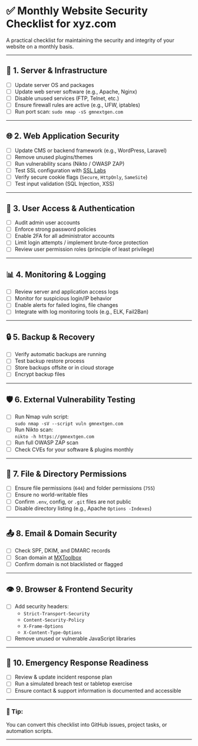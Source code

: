 # ✅ Monthly Website Security Checklist for xyz.com

A practical checklist for maintaining the security and integrity of your website on a monthly basis.

---

## 🔐 1. Server & Infrastructure

- [ ] Update server OS and packages
- [ ] Update web server software (e.g., Apache, Nginx)
- [ ] Disable unused services (FTP, Telnet, etc.)
- [ ] Ensure firewall rules are active (e.g., UFW, iptables)
- [ ] Run port scan: `sudo nmap -sS gmnextgen.com`

---

## 🌐 2. Web Application Security

- [ ] Update CMS or backend framework (e.g., WordPress, Laravel)
- [ ] Remove unused plugins/themes
- [ ] Run vulnerability scans (Nikto / OWASP ZAP)
- [ ] Test SSL configuration with [SSL Labs](https://www.ssllabs.com/ssltest/)
- [ ] Verify secure cookie flags (`Secure`, `HttpOnly`, `SameSite`)
- [ ] Test input validation (SQL Injection, XSS)

---

## 👤 3. User Access & Authentication

- [ ] Audit admin user accounts
- [ ] Enforce strong password policies
- [ ] Enable 2FA for all administrator accounts
- [ ] Limit login attempts / implement brute-force protection
- [ ] Review user permission roles (principle of least privilege)

---

## 📊 4. Monitoring & Logging

- [ ] Review server and application access logs
- [ ] Monitor for suspicious login/IP behavior
- [ ] Enable alerts for failed logins, file changes
- [ ] Integrate with log monitoring tools (e.g., ELK, Fail2Ban)

---

## 🔒 5. Backup & Recovery

- [ ] Verify automatic backups are running
- [ ] Test backup restore process
- [ ] Store backups offsite or in cloud storage
- [ ] Encrypt backup files

---

## 🛡️ 6. External Vulnerability Testing

- [ ] Run Nmap vuln script:  
  `sudo nmap -sV --script vuln gmnextgen.com`
- [ ] Run Nikto scan:  
  `nikto -h https://gmnextgen.com`
- [ ] Run full OWASP ZAP scan
- [ ] Check CVEs for your software & plugins monthly

---

## 📁 7. File & Directory Permissions

- [ ] Ensure file permissions (`644`) and folder permissions (`755`)
- [ ] Ensure no world-writable files
- [ ] Confirm `.env`, config, or `.git` files are not public
- [ ] Disable directory listing (e.g., Apache `Options -Indexes`)

---

## 📤 8. Email & Domain Security

- [ ] Check SPF, DKIM, and DMARC records
- [ ] Scan domain at [MXToolbox](https://mxtoolbox.com/)
- [ ] Confirm domain is not blacklisted or flagged

---

## 👁️ 9. Browser & Frontend Security

- [ ] Add security headers:
  - `Strict-Transport-Security`
  - `Content-Security-Policy`
  - `X-Frame-Options`
  - `X-Content-Type-Options`
- [ ] Remove unused or vulnerable JavaScript libraries

---

## 🚨 10. Emergency Response Readiness

- [ ] Review & update incident response plan
- [ ] Run a simulated breach test or tabletop exercise
- [ ] Ensure contact & support information is documented and accessible

---

### 📎 Tip:
You can convert this checklist into GitHub issues, project tasks, or automation scripts.

---

